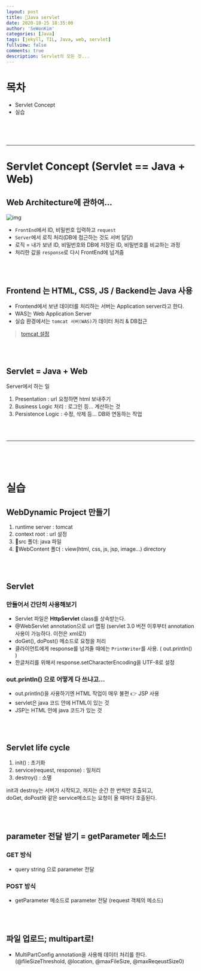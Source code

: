```yaml
---
layout: post
title: 🍩Java servlet
date: 2020-10-25 18:35:00
author: 'SeWonKim'
categories: [Java]
tags: [jekyll, TIL, Java, web, servlet]
fullview: false
comments: true
description: Servlet의 모든 것...
---
```


# 목차

- Servlet Concept
- 실습

&nbsp;  
&nbsp;  
&nbsp;

---

# Servlet Concept (Servlet == Java + Web)

## Web Architecture에 관하여...

![img](https://www.scnsoft.com/blog-pictures/web-apps/web-application-architecture-02.png)

- `FrontEnd`에서 ID, 비밀번호 입력하고 `request`
- `Server`에서 로직 처리(DB에 접근하는 것도 서버 담당)
- 로직 = 내가 보낸 ID, 비밀번호와 DB에 저장된 ID, 비밀번호를 비교하는 과정
- 처리한 값을 `response`로 다시 FrontEnd에 넘겨줌

&nbsp;  
&nbsp;

## Frontend 는 HTML, CSS, JS / Backend는 Java 사용

- Frontend에서 보낸 데이터를 처리하는 서버는 Application server라고 한다.
- WAS는 Web Application Server
- 실습 환경에서는 `tomcat 서버(WAS)`가 데이터 처리 & DB접근

> [tomcat 설정](https://sewonkimm.github.io/java/2020/10/06/tomcat.html)

&nbsp;  
&nbsp;

## Servlet = Java + Web

Server에서 하는 일

1. Presentation : url 요청하면 html 보내주기
2. Business Logic 처리 : 로그인 등... 계산하는 것
3. Persistence Logic : 수정, 삭제 등... DB와 연동하는 작업

&nbsp;  
&nbsp;

---

&nbsp;  
&nbsp;  
&nbsp;

# 실습

## WebDynamic Project 만들기

1. runtime server : tomcat
2. context root : url 설정
3. 📁src 폴더: java 파일
4. 📁WebContent 폴더 : view(html, css, js, jsp, image...) directory

&nbsp;  
&nbsp;

## Servlet

### 만들어서 간단히 사용해보기

- Servlet 파일은 **HttpServlet** class를 상속받는다.
- @WebServlet annotation으로 url 맵핑 (servlet 3.0 버전 이후부터 annotation 사용이 가능하다. 이전은 xml로!)
- doGet(), doPost() 메소드로 요청을 처리
- 클라이언트에게 response를 넘겨줄 때에는 `PrintWriter`를 사용. ( out.println() )
- 한글처리를 위해서 response.setCharacterEncoding을 UTF-8로 설정

### out.println() 으로 어떻게 다 쓰냐고...

- out.println()을 사용하기엔 HTML 작업이 매우 불편 👉 JSP 사용
- servlet은 java 코드 안에 HTML이 있는 것
- JSP는 HTML 안에 java 코드가 있는 것

&nbsp;  
&nbsp;

## Servlet life cycle

1. init() : 초기화
2. service(request, response) : 일처리
3. destroy() : 소멸

init과 destroy는 서버가 시작되고, 꺼지는 순간 한 번씩만 호출되고,  
doGet, doPost와 같은 service메소드는 요청이 올 때마다 호출된다.

&nbsp;  
&nbsp;

## parameter 전달 받기 = getParameter 메소드!

### GET 방식

- query string 으로 parameter 전달

### POST 방식

- getParameter 메소드로 parameter 전달 (request 객체의 메소드)

&nbsp;  
&nbsp;

## 파일 업로드; multipart로!

- MultiPartConfig annotation을 사용해 데이터 처리를 한다. (@fileSizeThreshold, @location, @maxFileSize, @maxReqeustSize0)

